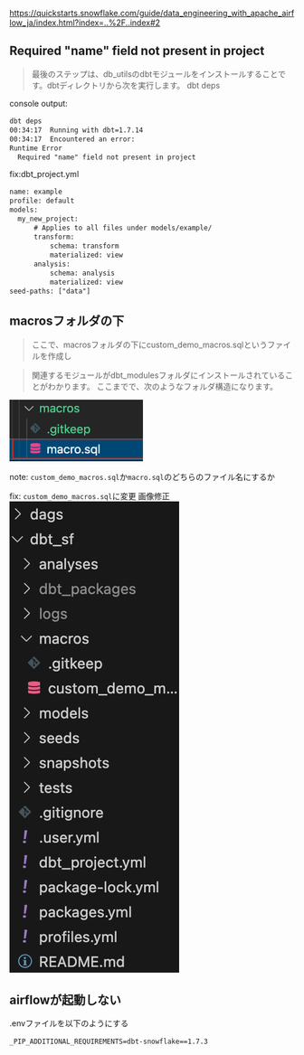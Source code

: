 

https://quickstarts.snowflake.com/guide/data_engineering_with_apache_airflow_ja/index.html?index=..%2F..index#2


## Required "name" field not present in project

> 最後のステップは、db_utilsのdbtモジュールをインストールすることです。dbtディレクトリから次を実行します。
> dbt deps


console output:
```
dbt deps
00:34:17  Running with dbt=1.7.14
00:34:17  Encountered an error:
Runtime Error
  Required "name" field not present in project
```

fix:dbt_project.yml
```
name: example
profile: default
models:
  my_new_project:
      # Applies to all files under models/example/
      transform:
          schema: transform
          materialized: view
      analysis:
          schema: analysis
          materialized: view
seed-paths: ["data"]   
```

## macrosフォルダの下

> ここで、macrosフォルダの下にcustom_demo_macros.sqlというファイルを作成し

> 関連するモジュールがdbt_modulesフォルダにインストールされていることがわかります。
> ここまでで、次のようなフォルダ構造になります。

![](pic/2024-05-08-09-44-04.png)

note: `custom_demo_macros.sql`か`macro.sql`のどちらのファイル名にするか

fix: `custom_demo_macros.sql`に変更
画像修正
![](pic/2024-05-08-09-41-11.png)


## airflowが起動しない

.envファイルを以下のようにする
```
_PIP_ADDITIONAL_REQUIREMENTS=dbt-snowflake==1.7.3
```